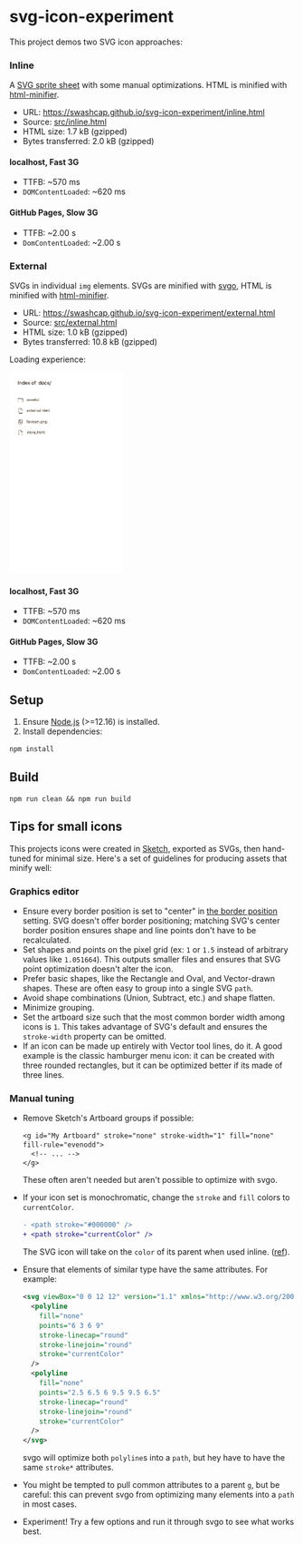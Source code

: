 # svg-icon-experiment

This project demos two SVG icon approaches:

### Inline

A [SVG sprite sheet](https://css-tricks.com/svg-sprites-use-better-icon-fonts/)
with some manual optimizations. HTML is minified with
[html-minifier](https://github.com/kangax/html-minifier).

* URL: https://swashcap.github.io/svg-icon-experiment/inline.html
* Source: [src/inline.html](src/inline.html)
* HTML size: 1.7 kB (gzipped)
* Bytes transferred: 2.0 kB (gzipped)

#### localhost, Fast 3G

* TTFB: ~570 ms
* `DOMContentLoaded`: ~620 ms

#### GitHub Pages, Slow 3G

* TTFB: ~2.00 s
* `DomContentLoaded`: ~2.00 s

### External

SVGs in individual `img` elements. SVGs are minified with
[svgo](https://github.com/svg/svgo), HTML is minified with
[html-minifier](https://github.com/kangax/html-minifier).

* URL: https://swashcap.github.io/svg-icon-experiment/external.html
* Source: [src/external.html](src/external.html)
* HTML size: 1.0 kB (gzipped)
* Bytes transferred: 10.8 kB (gzipped)

Loading experience:

![simulated external loading](img/external-loading.gif)

#### localhost, Fast 3G

* TTFB: ~570 ms
* `DOMContentLoaded`: ~620 ms

#### GitHub Pages, Slow 3G

* TTFB: ~2.00 s
* `DomContentLoaded`: ~2.00 s

## Setup

1. Ensure [Node.js](https://nodejs.org/en/) (>=12.16) is installed.
2. Install dependencies:

  ```shell
  npm install
  ```

## Build

```shell
npm run clean && npm run build
```

## Tips for small icons

This projects icons were created in [Sketch](https://www.sketch.com), exported
as SVGs, then hand-tuned for minimal size. Here's a set of guidelines for
producing assets that minify well:

### Graphics editor

* Ensure every border position is set to "center" in [the border
  position](https://www.sketch.com/docs/styling/#how-to-set-a-border-position)
  setting. SVG doesn't offer border positioning; matching SVG's center border
  position ensures shape and line points don't have to be recalculated.
* Set shapes and points on the pixel grid (ex: `1` or `1.5` instead of arbitrary
  values like `1.051664`). This outputs smaller files and ensures that SVG point
  optimization doesn't alter the icon.
* Prefer basic shapes, like the Rectangle and Oval, and Vector-drawn shapes.
  These are often easy to group into a single SVG `path`.
* Avoid shape combinations (Union, Subtract, etc.) and shape flatten.
* Minimize grouping.
* Set the artboard size such that the most common border width among icons is
  `1`. This takes advantage of SVG's default and ensures the `stroke-width`
  property can be omitted.
* If an icon can be made up entirely with Vector tool lines, do it. A good
  example is the classic hamburger menu icon: it can be created with three
  rounded rectangles, but it can be optimized better if its made of three lines.

### Manual tuning

* Remove Sketch's Artboard groups if possible:

  ```shell
  <g id="My Artboard" stroke="none" stroke-width="1" fill="none" fill-rule="evenodd">
    <!-- ... -->
  </g>
  ```

  These often aren't needed but aren't possible to optimize with svgo.
* If your icon set is monochromatic, change the `stroke` and `fill` colors to
  `currentColor`.

  ```diff
  - <path stroke="#000000" />
  + <path stroke="currentColor" />
  ```

  The SVG icon will take on the `color` of its parent when used inline.
  ([ref](https://css-tricks.com/cascading-svg-fill-color/)).
* Ensure that elements of similar type have the same attributes. For example:

  ```svg
  <svg viewBox="0 0 12 12" version="1.1" xmlns="http://www.w3.org/2000/svg">
    <polyline
      fill="none"
      points="6 3 6 9"
      stroke-linecap="round"
      stroke-linejoin="round"
      stroke="currentColor"
    />
    <polyline
      fill="none"
      points="2.5 6.5 6 9.5 9.5 6.5"
      stroke-linecap="round"
      stroke-linejoin="round"
      stroke="currentColor"
    />
  </svg>
  ```

  svgo will optimize both `polyline`s into a `path`, but hey have to have the
  same `stroke*` attributes.
* You might be tempted to pull common attributes to a parent `g`, but be
  careful: this can prevent svgo from optimizing many elements into a `path` in
  most cases.
* Experiment! Try a few options and run it through svgo to see what works best.
